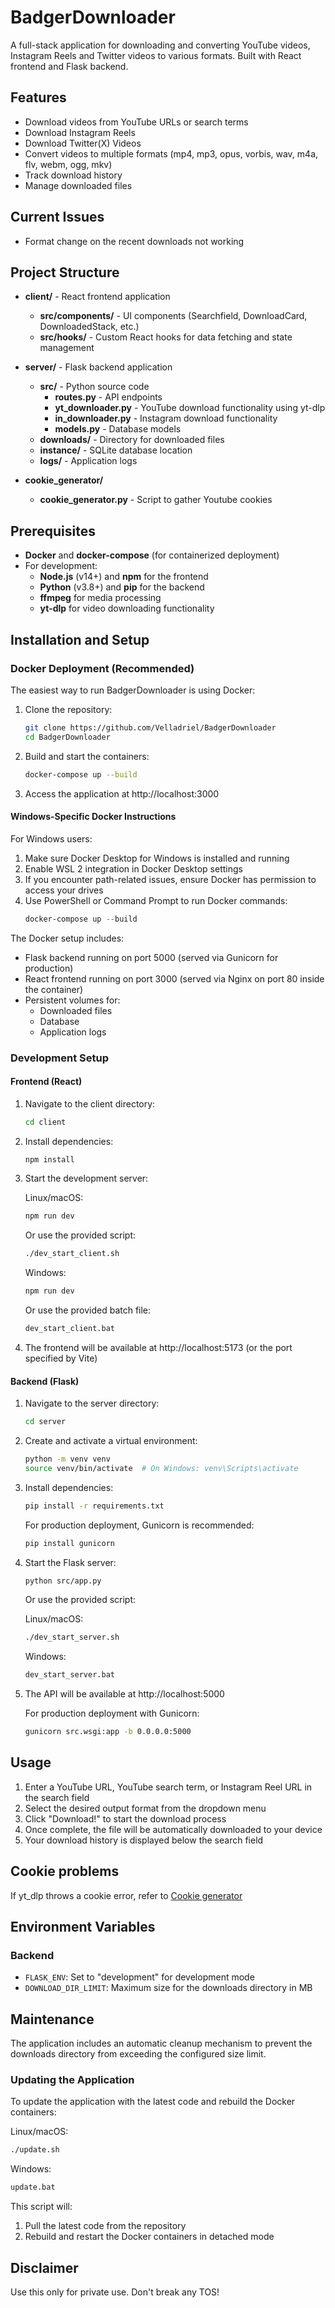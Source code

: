 # BadgerDownloader

A full-stack application for downloading and converting YouTube videos, Instagram Reels and Twitter videos to various formats. Built with React frontend and Flask backend.

## Features

- Download videos from YouTube URLs or search terms
- Download Instagram Reels
- Download Twitter(X) Videos
- Convert videos to multiple formats (mp4, mp3, opus, vorbis, wav, m4a, flv, webm, ogg, mkv)
- Track download history
- Manage downloaded files

## Current Issues

- Format change on the recent downloads not working 

## Project Structure

- **client/** - React frontend application
  - **src/components/** - UI components (Searchfield, DownloadCard, DownloadedStack, etc.)
  - **src/hooks/** - Custom React hooks for data fetching and state management
  
- **server/** - Flask backend application
  - **src/** - Python source code
    - **routes.py** - API endpoints
    - **yt_downloader.py** - YouTube download functionality using yt-dlp
    - **in_downloader.py** - Instagram download functionality
    - **models.py** - Database models
  - **downloads/** - Directory for downloaded files
  - **instance/** - SQLite database location
  - **logs/** - Application logs
- **cookie_generator/**
  - **cookie_generator.py** - Script to gather Youtube cookies

## Prerequisites

- **Docker** and **docker-compose** (for containerized deployment)
- For development:
  - **Node.js** (v14+) and **npm** for the frontend
  - **Python** (v3.8+) and **pip** for the backend
  - **ffmpeg** for media processing
  - **yt-dlp** for video downloading functionality

## Installation and Setup

### Docker Deployment (Recommended)

The easiest way to run BadgerDownloader is using Docker:

1. Clone the repository:
   ```bash
   git clone https://github.com/Velladriel/BadgerDownloader
   cd BadgerDownloader
   ```

2. Build and start the containers:
   ```bash
   docker-compose up --build
   ```

3. Access the application at http://localhost:3000

#### Windows-Specific Docker Instructions

For Windows users:

1. Make sure Docker Desktop for Windows is installed and running
2. Enable WSL 2 integration in Docker Desktop settings
3. If you encounter path-related issues, ensure Docker has permission to access your drives
4. Use PowerShell or Command Prompt to run Docker commands:
   ```powershell
   docker-compose up --build
   ```

The Docker setup includes:
- Flask backend running on port 5000 (served via Gunicorn for production)
- React frontend running on port 3000 (served via Nginx on port 80 inside the container)
- Persistent volumes for:
  - Downloaded files
  - Database
  - Application logs

### Development Setup

#### Frontend (React)

1. Navigate to the client directory:
   ```bash
   cd client
   ```

2. Install dependencies:
   ```bash
   npm install
   ```

3. Start the development server:
   
   Linux/macOS:
   ```bash
   npm run dev
   ```
   
   Or use the provided script:
   ```bash
   ./dev_start_client.sh
   ```
   
   Windows:
   ```cmd
   npm run dev
   ```
   
   Or use the provided batch file:
   ```cmd
   dev_start_client.bat
   ```

4. The frontend will be available at http://localhost:5173 (or the port specified by Vite)

#### Backend (Flask)

1. Navigate to the server directory:
   ```bash
   cd server
   ```

2. Create and activate a virtual environment:
   ```bash
   python -m venv venv
   source venv/bin/activate  # On Windows: venv\Scripts\activate
   ```

3. Install dependencies:
   ```bash
   pip install -r requirements.txt
   ```
   
   For production deployment, Gunicorn is recommended:
   ```bash
   pip install gunicorn
   ```

4. Start the Flask server:
   ```bash
   python src/app.py
   ```
   
   Or use the provided script:
   
   Linux/macOS:
   ```bash
   ./dev_start_server.sh
   ```
   
   Windows:
   ```cmd
   dev_start_server.bat
   ```

5. The API will be available at http://localhost:5000

   For production deployment with Gunicorn:
   ```bash
   gunicorn src.wsgi:app -b 0.0.0.0:5000
   ```

## Usage

1. Enter a YouTube URL, YouTube search term, or Instagram Reel URL in the search field
2. Select the desired output format from the dropdown menu
3. Click "Download!" to start the download process
4. Once complete, the file will be automatically downloaded to your device
5. Your download history is displayed below the search field

## Cookie problems

If yt_dlp throws a cookie error, refer to
[Cookie generator](cookie_generator/README.md)

## Environment Variables

### Backend
- `FLASK_ENV`: Set to "development" for development mode
- `DOWNLOAD_DIR_LIMIT`: Maximum size for the downloads directory in MB

## Maintenance

The application includes an automatic cleanup mechanism to prevent the downloads directory from exceeding the configured size limit.

### Updating the Application

To update the application with the latest code and rebuild the Docker containers:

Linux/macOS:
```bash
./update.sh
```

Windows:
```cmd
update.bat
```

This script will:
1. Pull the latest code from the repository
2. Rebuild and restart the Docker containers in detached mode


## Disclaimer

Use this only for private use. Don't break any TOS!